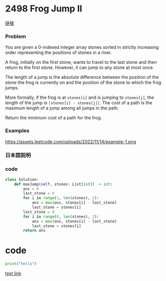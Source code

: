 # 2498 Frog Jump II
[链接](https://leetcode.com/problems/frog-jump-ii/)

### Problem
You are given a 0-indexed integer array stones sorted in strictly increasing order representing the positions of stones in a river.

A frog, initially on the first stone, wants to travel to the last stone and then return to the first stone. However, it can jump to any stone at most once.

The length of a jump is the absolute difference between the position of the stone the frog is currently on and the position of the stone to which the frog jumps.

More formally, if the frog is at `stones[i]` and is jumping to `stones[j]`, the length of the jump is `|stones[i] - stones[j]|`.
The cost of a path is the maximum length of a jump among all jumps in the path.

Return the minimum cost of a path for the frog.


### Examples

https://assets.leetcode.com/uploads/2022/11/14/example-1.png

### 日本語説明


### code
```python
class Solution:
    def maxJump(self, stones: List[int]) -> int:
        ans = 0
        last_stone = 0
        for i in range(1, len(stones), 2):
            ans = max(ans, stones[i] - last_stone)
            last_stone = stones[i]
        last_stone = 0
        for i in range(0, len(stones), 2):
            ans = max(ans, stones[i] - last_stone)
            last_stone = stones[i]
        return ans
```

# code

```python
print("hello")
```
[test link](#2498-Frog-Jump-II)